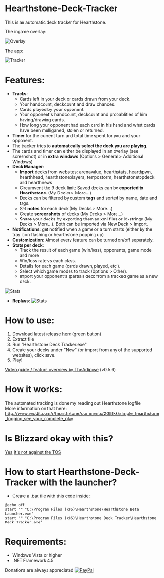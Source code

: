 Hearthstone-Deck-Tracker
========================

This is an automatic deck tracker for Hearthstone.

The ingame overlay:

![Overlay](http://i.imgur.com/EWd6Ung.jpg "The overlay")

The app: 

![Tracker](http://i.imgur.com/0b9lYaG.png "The tracker")


Features:
=========
- **Tracks**:
  - Cards left in your deck or cards drawn from your deck.
  - Your handcount, deckcount and draw chances.
  - Cards played by your opponent.
  - Your opponent's handcount, deckcount and probablities of him having/drawing cards.
  - How long your opponent had each card in his hand and what cards have been mulliganed, stolen or returned.  
- **Timer** for the current turn and total time spent for you and your opponent.  
- The tracker tries to **automatically select the deck you are playing**.  
- The cards and timer can either be displayed in an overlay (see screenshot) or in **extra windows** (Options > General > Additional Windows)  
- **Deck Manager**:
  - **Import** decks from websites: arenavalue, hearthstats, hearthpwn, hearthhead, hearthstoneplayers, tempostorm, hearthstonetopdeck and hearthnews  
  - Circumvent the 9 deck limit: Saved decks can be **exported to Hearthstone**. (My Decks > More...)   
  - Decks can be filtered by custom **tags** and sorted by name, date and tags.  
  - Set **notes** for each deck (My Decks > More...)  
  - Create **screenshots** of decks (My Decks > More...)  
  - **Share** your decks by exporting them as xml files or id-strings (My Decks > More...). Both can be imported via New Deck > Import.  
- **Notifications**: get notified when a game or a turn starts (either by the tray icon flashing or hearthstone popping up)  
- **Customization**: Almost every feature can be turned on/off separately.
- **Stats per deck**:
  - Track the result of each game (win/loss), opponents, game mode and more
  - Win/loss rate vs each class.
  - Details for each game (cards drawn, played, etc.).
  - Select which game modes to track (Options > Other).  
  - Import your opponent's (partial) deck from a tracked game as a new deck.

![Stats](http://i.imgur.com/Wke3Cuw.png "Deck stats")

- **Replays**:
![Stats](http://i.imgur.com/tuxOFmg.png "Deck stats")


How to use: 
===========
1) Download latest release [here](https://github.com/Epix37/Hearthstone-Deck-Tracker/releases) (green button)  
2) Extract file  
3) Run "Hearthstone Deck Tracker.exe"  
4) Create your decks under "New" (or import from any of the supported websites), click save.  
5) Play!

[Video guide / feature overview by TheAdipose](https://www.youtube.com/watch?v=gNVlF83w-wY) (v0.5.6)


How it works:
=============
The automated tracking is done my reading out Hearthstone logfile.  
More information on that here:  http://www.reddit.com/r/hearthstone/comments/268fkk/simple_hearthstone_logging_see_your_complete_play

Is Blizzard okay with this?
=============
[Yes](https://twitter.com/bdbrode/status/511151446038179840)
[It's not against the TOS](https://twitter.com/CM_Zeriyah/status/589171381381672960)

How to start Hearthstone-Deck-Tracker with the launcher?
=============
- Create a .bat file with this code inside:
```
@echo off
start "" "C:\Program Files (x86)\Hearthstone\Hearthstone Beta Launcher.exe"
start "" "C:\Program Files (x86)\Hearthstone Deck Tracker\Hearthstone Deck Tracker.exe"
```
  
Requirements:
=============
- Windows Vista or higher
- .NET Framework 4.5


Donations are always appreciated
[![PayPal](https://www.paypalobjects.com/en_US/i/btn/btn_donate_SM.gif)](https://www.paypal.com/cgi-bin/webscr?cmd=_s-xclick&hosted_button_id=PZDMUT88NLFYJ)
